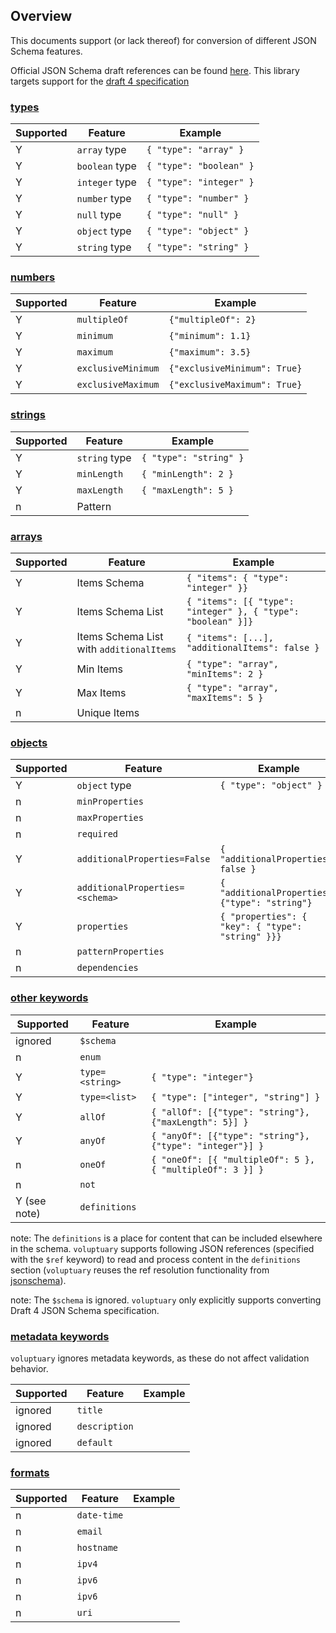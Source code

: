 Overview
--------

This documents support (or lack thereof) for conversion of different JSON
Schema features.

Official JSON Schema draft references can be found
[here](http://json-schema.org/specification-links.html). This library targets
support for the [draft 4 specification](https://tools.ietf.org/html/draft-fge-json-schema-validation-00)


### [types](https://tools.ietf.org/html/draft-zyp-json-schema-04#section-3.5)

Supported | Feature                | Example
--------- | ---------------------- | -------
Y         | `array` type           | `{ "type": "array" }`
Y         | `boolean` type         | `{ "type": "boolean" }`
Y         | `integer` type         | `{ "type": "integer" }`
Y         | `number` type          | `{ "type": "number" }`
Y         | `null` type            | `{ "type": "null" }`
Y         | `object` type          | `{ "type": "object" }`
Y         | `string` type          | `{ "type": "string" }`


### [numbers](https://tools.ietf.org/html/draft-fge-json-schema-validation-00#section-5)

Supported | Feature                | Example
--------- | ---------------------- | -------
Y         | `multipleOf`           | `{"multipleOf": 2}`
Y         | `minimum`              | `{"minimum": 1.1}`
Y         | `maximum`              | `{"maximum": 3.5}`
Y         | `exclusiveMinimum`     | `{"exclusiveMinimum": True}`
Y         | `exclusiveMaximum`     | `{"exclusiveMaximum": True}`


### [strings](https://tools.ietf.org/html/draft-fge-json-schema-validation-00#section-5.2)

Supported | Feature       | Example
--------- | ------------- | -------
Y         | `string` type | `{ "type": "string" }`
Y         | `minLength`   | `{ "minLength": 2 }`
Y         | `maxLength`   | `{ "maxLength": 5 }`
n         | Pattern       |


### [arrays](https://tools.ietf.org/html/draft-fge-json-schema-validation-00#section-5.3)

Supported | Feature                                  | Example
--------- | ---------------------------------------- | -------
Y         | Items Schema                             | `{ "items": { "type": "integer" }}`
Y         | Items Schema List                        | `{ "items": [{ "type": "integer" }, { "type": "boolean" }]}`
Y         | Items Schema List with `additionalItems` | `{ "items": [...], "additionalItems": false }`
Y         | Min Items                                | `{ "type": "array", "minItems": 2 }`
Y         | Max Items                                | `{ "type": "array", "maxItems": 5 }`
n         | Unique Items                             |


### [objects](https://tools.ietf.org/html/draft-fge-json-schema-validation-00#section-5.4)

Supported | Feature                         | Example
--------- | --------------------------------| -------
Y         | `object` type                   | `{ "type": "object" }`
n         | `minProperties`                 |
n         | `maxProperties`                 |
n         | `required`                      |
Y         | `additionalProperties=False`    | `{ "additionalProperties": false }`
Y         | `additionalProperties=<schema>` | `{ "additionalProperties": {"type": "string"}`
Y         | `properties`                    | `{ "properties": { "key": { "type": "string" }}}`
n         | `patternProperties`             |
n         | `dependencies`                  |


### [other keywords](https://tools.ietf.org/html/draft-fge-json-schema-validation-00#section-5.5)

Supported    | Feature         | Example
------------ | --------------- | -------
ignored      | `$schema`       |
n            | `enum`          |
Y            | `type=<string>` | `{ "type": "integer"} `
Y            | `type=<list>`   | `{ "type": ["integer", "string"] }`
Y            | `allOf`         | `{ "allOf": [{"type": "string"}, {"maxLength": 5}] }`
Y            | `anyOf`         | `{ "anyOf": [{"type": "string"}, {"type": "integer"}] }`
n            | `oneOf`         | `{ "oneOf": [{ "multipleOf": 5 }, { "multipleOf": 3 }] }`
n            | `not`           |
Y (see note) | `definitions`   |

note: The `definitions` is a place for content that can be included elsewhere
in the schema. `voluptuary` supports following JSON references (specified with
the `$ref` keyword) to read and process content in the `definitions` section
(`voluptuary` reuses the ref resolution functionality from
[jsonschema](https://github.com/Julian/jsonschema)).

note: The `$schema` is ignored. `voluptuary` only explicitly supports
converting Draft 4 JSON Schema specification.


### [metadata keywords](https://tools.ietf.org/html/draft-fge-json-schema-validation-00#section-6)

`voluptuary` ignores metadata keywords, as these do not affect validation
behavior.

Supported   | Feature       | Example
----------- | -------       | -------
ignored     | `title`       |
ignored     | `description` |
ignored     | `default`     |


### [formats](https://tools.ietf.org/html/draft-fge-json-schema-validation-00#section-7)

Supported   | Feature       | Example
----------- | -------       | -------
n           | `date-time`   |
n           | `email`       |
n           | `hostname`    |
n           | `ipv4`        |
n           | `ipv6`        |
n           | `ipv6`        |
n           | `uri`         |
